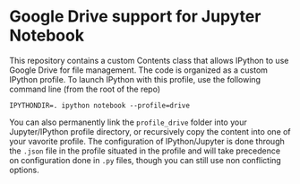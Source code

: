 # Google Drive support for Jupyter Notebook

This repository contains a custom Contents class that allows IPython to use Google Drive for file management.  The code is organized as a custom IPython profile.  To launch IPython with this profile, use the following command line (from the root of the repo)
```
IPYTHONDIR=. ipython notebook --profile=drive
```

You can also permanently link the `profile_drive` folder into your Jupyter/IPython profile directory, or recursively copy the
content into one of your vavorite profile. The configuration of IPython/Jupyter is done through the `.json` file in the profile
situated in the profile and will take precedence on configuration done in `.py` files, though you can still use non conflicting
options.
